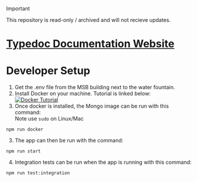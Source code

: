 > [!IMPORTANT]  
> This repository is read-only / archived and will not recieve updates.

# [Typedoc Documentation Website](https://sudokuru.github.io/UserActiveGames/)<br>


# Developer Setup

1. Get the .env file from the MSB building next to the water fountain. 
2. Install Docker on your machine. Tutorial is linked below:<br>
   [![Docker Tutorial](https://img.youtube.com/vi/2ezNqqaSjq8/0.jpg)](https://www.youtube.com/watch?v=2ezNqqaSjq8)<br>
2. Once docker is installed, the Mongo image can be run with this command:<br>
Note use ```sudo``` on Linux/Mac<br>
```console
npm run docker
```
3. The app can then be run with the command:<br>
```console
npm run start
```
4. Integration tests can be run when the app is running with this command:<br>
```console
npm run test:integration
```
